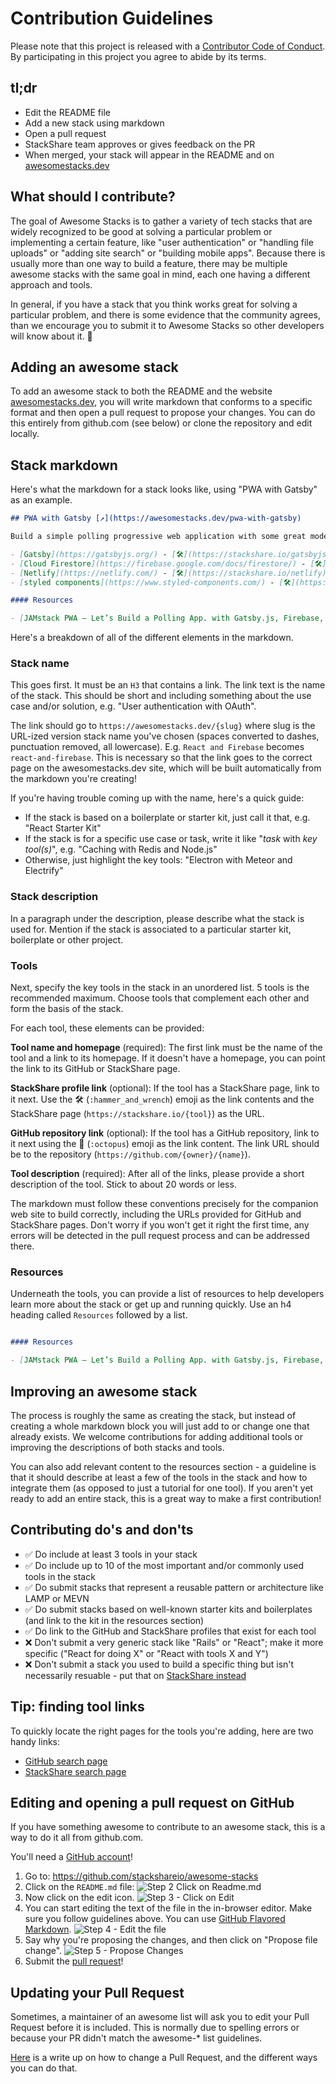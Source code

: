 # Contribution Guidelines

Please note that this project is released with a [Contributor Code of Conduct](CODE-OF-CONDUCT.md). By participating in this project you agree to abide by its terms.

## tl;dr

- Edit the README file
- Add a new stack using markdown
- Open a pull request
- StackShare team approves or gives feedback on the PR
- When merged, your stack will appear in the README and on [awesomestacks.dev](https://awesomestacks.dev/)

## What should I contribute?

The goal of Awesome Stacks is to gather a variety of tech stacks that are widely recognized to be good at solving a particular problem or implementing a certain feature, like "user authentication" or "handling file uploads" or "adding site search" or "building mobile apps". Because there is usually more than one way to build a feature, there may be multiple awesome stacks with the same goal in mind, each one having a different approach and tools.

In general, if you have a stack that you think works great for solving a particular problem, and there is some evidence that the community agrees, than we encourage you to submit it to Awesome Stacks so other developers will know about it. 🤘

## Adding an awesome stack

To add an awesome stack to both the README and the website [awesomestacks.dev](https://awesomestacks.dev/), you will write markdown that conforms to a specific format and then open a pull request to propose your changes. You can do this entirely from github.com (see below) or clone the repository and edit locally.

## Stack markdown

Here's what the markdown for a stack looks like, using "PWA with Gatsby" as an example.

```markdown
## PWA with Gatsby [↗](https://awesomestacks.dev/pwa-with-gatsby)

Build a simple polling progressive web application with some great modern tech.

- [Gatsby](https://gatsbyjs.org/) - [🛠](https://stackshare.io/gatsbyjs) - [🐙](https://github.com/gatsbyjs/gatsby) - Gatsby is a blazing fast modern site generator for React.
- [Cloud Firestore](https://firebase.google.com/docs/firestore/) - [🛠️](https://stackshare.io/cloud-firestore) - A noSQL cloud database that exposes event listeners for real-time updates.
- [Netlify](https://netlify.com/) - [🛠️](https://stackshare.io/netlify) - Netlify is a global CDN that makes continuous deployments as simple as a few clicks.
- [styled components](https://www.styled-components.com/) - [🛠](https://stackshare.io/styled-components) - [🐙](https://github.com/styled-components/styled-components) - A react-specific css-in-js solution.

#### Resources

- [JAMstack PWA — Let’s Build a Polling App. with Gatsby.js, Firebase, and Styled-components](https://medium.com/@UnicornAgency/jamstack-pwa-lets-build-a-polling-app-with-gatsby-js-firebase-and-styled-components-pt-1-78a03a633092)
```

Here's a breakdown of all of the different elements in the markdown.

### Stack name

This goes first. It must be an `H3` that contains a link. The link text is the name of the stack. This should be short and including something about the use case and/or solution, e.g. "User authentication with OAuth".

The link should go to `https://awesomestacks.dev/{slug}` where slug is the URL-ized version stack name you've chosen (spaces converted to dashes, punctuation removed, all lowercase). E.g. `React and Firebase` becomes `react-and-firebase`. This is necessary so that the link goes to the correct page on the awesomestacks.dev site, which will be built automatically from the markdown you're creating!

If you're having trouble coming up with the name, here's a quick guide:

- If the stack is based on a boilerplate or starter kit, just call it that, e.g. "React Starter Kit"
- If the stack is for a specific use case or task, write it like "*task* with *key tool(s)*", e.g. "Caching with Redis and Node.js"
- Otherwise, just highlight the key tools: "Electron with Meteor and Electrify"

### Stack description

In a paragraph under the description, please describe what the stack is used for. Mention if the stack is associated to a particular starter kit, boilerplate or other project.

### Tools

Next, specify the key tools in the stack in an unordered list. 5 tools is the recommended maximum. Choose tools that complement each other and form the basis of the stack.

For each tool, these elements can be provided:

**Tool name and homepage** (required): The first link must be the name of the tool and a link to its homepage. If it doesn't have a homepage, you can point the link to its GitHub or StackShare page.

**StackShare profile link** (optional): If the tool has a StackShare page, link to it next. Use the 🛠️ (`:hammer_and_wrench`) emoji as the link contents and the StackShare page (`https://stackshare.io/{tool}`) as the URL.

**GitHub repository link** (optional): If the tool has a GitHub repository, link to it next using the 🐙 (`:octopus`) emoji as the link content. The link URL should be to the repository (`https://github.com/{owner}/{name}`).

**Tool description** (required): After all of the links, please provide a short description of the tool. Stick to about 20 words or less.

The markdown must follow these conventions precisely for the companion web site to build correctly, including the URLs provided for GitHub and StackShare pages. Don't worry if you won't get it right the first time, any errors will be detected in the pull request process and can be addressed there.

### Resources

Underneath the tools, you can provide a list of resources to help developers learn more about the stack or get up and running quickly. Use an h4 heading called `Resources` followed by a list.

```markdown

#### Resources

- [JAMstack PWA — Let’s Build a Polling App. with Gatsby.js, Firebase, and Styled-components](https://medium.com/@UnicornAgency/jamstack-pwa-lets-build-a-polling-app-with-gatsby-js-firebase-and-styled-components-pt-1-78a03a633092)
```

## Improving an awesome stack

The process is roughly the same as creating the stack, but instead of creating a whole markdown block you will just add to or change one that already exists. We welcome contributions for adding additional tools or improving the descriptions of both stacks and tools.

You can also add relevant content to the resources section - a guideline is that it should describe at least a few of the tools in the stack and how to integrate them (as opposed to just a tutorial for one tool). If you aren't yet ready to add an entire stack, this is a great way to make a first contribution!

## Contributing do's and don'ts

- ✅ Do include at least 3 tools in your stack
- ✅ Do include up to 10 of the most important and/or commonly used tools in the stack
- ✅ Do submit stacks that represent a reusable pattern or architecture like LAMP or MEVN
- ✅ Do submit stacks based on well-known starter kits and boilerplates (and link to the kit in the resources section)
- ✅ Do link to the GitHub and StackShare profiles that exist for each tool
- ❌ Don't submit a very generic stack like "Rails" or "React"; make it more specific ("React for doing X" or "React with tools X and Y")
- ❌ Don't submit a stack you used to build a specific thing but isn't necessarily resuable - put that on [StackShare instead](https://stackshare.io/)

## Tip: finding tool links

To quickly locate the right pages for the tools you're adding, here are two handy links:

- [GitHub search page](https://github.com/search)
- [StackShare search page](https://stackshare.io/search)

## Editing and opening a pull request on GitHub

If you have something awesome to contribute to an awesome stack, this is a way to do it all from github.com.

You'll need a [GitHub account](https://github.com/join)!

1. Go to: https://github.com/stackshareio/awesome-stacks
2. Click on the `README.md` file: ![Step 2 Click on Readme.md](https://cloud.githubusercontent.com/assets/170270/9402920/53a7e3ea-480c-11e5-9d81-aecf64be55eb.png)
3. Now click on the edit icon. ![Step 3 - Click on Edit](https://cloud.githubusercontent.com/assets/170270/9402927/6506af22-480c-11e5-8c18-7ea823530099.png)
4. You can start editing the text of the file in the in-browser editor. Make sure you follow guidelines above. You can use [GitHub Flavored Markdown](https://help.github.com/articles/github-flavored-markdown/). ![Step 4 - Edit the file](https://cloud.githubusercontent.com/assets/170270/9402932/7301c3a0-480c-11e5-81f5-7e343b71674f.png)
5. Say why you're proposing the changes, and then click on "Propose file change". ![Step 5 - Propose Changes](https://cloud.githubusercontent.com/assets/170270/9402937/7dd0652a-480c-11e5-9138-bd14244593d5.png)
6. Submit the [pull request](https://help.github.com/articles/using-pull-requests/)!

## Updating your Pull Request

Sometimes, a maintainer of an awesome list will ask you to edit your Pull Request before it is included. This is normally due to spelling errors or because your PR didn't match the awesome-* list guidelines.

[Here](https://github.com/RichardLitt/knowledge/blob/master/github/amending-a-commit-guide.md) is a write up on how to change a Pull Request, and the different ways you can do that.
